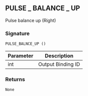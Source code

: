 ## PULSE \_ BALANCE \_ UP

Pulse balance up (Right)


### Signature

`PULSE_BALNCE_UP ()`


| Parameter | Description |
| --- | --- |
| int | Output Binding ID |


### Returns

`None`